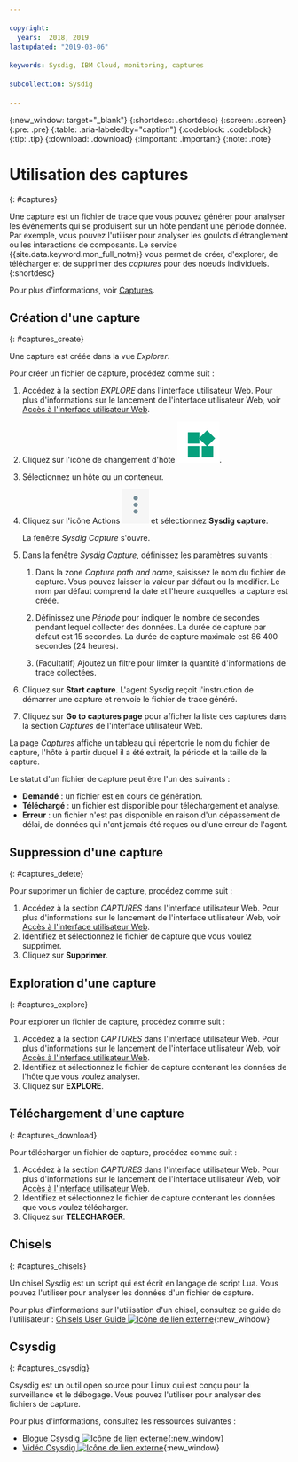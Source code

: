 ```yaml
---

copyright:
  years:  2018, 2019
lastupdated: "2019-03-06"

keywords: Sysdig, IBM Cloud, monitoring, captures

subcollection: Sysdig

---
```


{:new_window: target="_blank"}
{:shortdesc: .shortdesc}
{:screen: .screen}
{:pre: .pre}
{:table: .aria-labeledby="caption"}
{:codeblock: .codeblock}
{:tip: .tip}
{:download: .download}
{:important: .important}
{:note: .note}

# Utilisation des captures
{: #captures}

Une capture est un fichier de trace que vous pouvez générer pour analyser les événements qui se produisent sur un hôte pendant une période donnée. Par exemple, vous pouvez l'utiliser pour analyser les goulots d'étranglement ou les interactions de composants. Le service {{site.data.keyword.mon_full_notm}} vous permet de créer, d'explorer, de télécharger et de supprimer des *captures* pour des noeuds individuels. 
{:shortdesc}

Pour plus d'informations, voir [Captures](/docs/services/Monitoring-with-Sysdig?topic=Sysdig-captures#captures).


## Création d'une capture
{: #captures_create}

Une capture est créée dans la vue *Explorer*.

Pour créer un fichier de capture, procédez comme suit :

1. Accédez à la section *EXPLORE* dans l'interface utilisateur Web. Pour plus d'informations sur le lancement de l'interface utilisateur Web,
voir [Accès à l'interface utilisateur Web](/docs/services/Monitoring-with-Sysdig?topic=Sysdig-launch#launch).

2. Cliquez sur l'icône de changement d'hôte ![Icône de changement d'hôte](images/switch_hosts.png).

3. Sélectionnez un hôte ou un conteneur.

4. Cliquez sur l'icône Actions ![Icône des trois points](images/actions.png) et sélectionnez **Sysdig capture**.

    La fenêtre *Sysdig Capture* s'ouvre.

5. Dans la fenêtre *Sysdig Capture*, définissez les paramètres suivants :

    1. Dans la zone *Capture path and name*, saisissez le nom du fichier de capture. Vous pouvez laisser la valeur par défaut ou la modifier. Le nom par défaut comprend la date et l'heure auxquelles la capture est créée. 

    2. Définissez une *Période* pour indiquer le nombre de secondes pendant lequel collecter des données. La durée de capture par défaut est 15 secondes. La durée de capture maximale est 86 400 secondes (24 heures). 

    3. (Facultatif) Ajoutez un filtre pour limiter la quantité d'informations de trace collectées. 

6. Cliquez sur **Start capture**. L'agent Sysdig reçoit l'instruction de démarrer une capture et renvoie le fichier de trace généré. 

7. Cliquez sur **Go to captures page** pour afficher la liste des captures dans la section *Captures* de l'interface utilisateur Web. 

La page *Captures* affiche un tableau qui répertorie le nom du fichier de capture, l'hôte à partir duquel il a été extrait, la période et la taille de la capture. 

Le statut d'un fichier de capture peut être l'un des suivants :
* **Demandé** : un fichier est en cours de génération.
* **Téléchargé** : un fichier est disponible pour téléchargement et analyse.
* **Erreur** : un fichier n'est pas disponible en raison d'un dépassement de délai, de données qui n'ont jamais été reçues ou d'une erreur de l'agent.



## Suppression d'une capture
{: #captures_delete}

Pour supprimer un fichier de capture, procédez comme suit :

1. Accédez à la section *CAPTURES* dans l'interface utilisateur Web. Pour plus d'informations sur le lancement de l'interface utilisateur Web,
voir [Accès à l'interface utilisateur Web](/docs/services/Monitoring-with-Sysdig?topic=Sysdig-launch#launch).
2. Identifiez et sélectionnez le fichier de capture que vous voulez supprimer.
3. Cliquez sur **Supprimer**.



## Exploration d'une capture
{: #captures_explore}

Pour explorer un fichier de capture, procédez comme suit :

1. Accédez à la section *CAPTURES* dans l'interface utilisateur Web. Pour plus d'informations sur le lancement de l'interface utilisateur Web,
voir [Accès à l'interface utilisateur Web](/docs/services/Monitoring-with-Sysdig?topic=Sysdig-launch#launch).
2. Identifiez et sélectionnez le fichier de capture contenant les données de l'hôte que vous voulez analyser.
3. Cliquez sur **EXPLORE**.



## Téléchargement d'une capture
{: #captures_download}

Pour télécharger un fichier de capture, procédez comme suit :

1. Accédez à la section *CAPTURES* dans l'interface utilisateur Web. Pour plus d'informations sur le lancement de l'interface utilisateur Web,
voir [Accès à l'interface utilisateur Web](/docs/services/Monitoring-with-Sysdig?topic=Sysdig-launch#launch).
2. Identifiez et sélectionnez le fichier de capture contenant les données que vous voulez télécharger.
3. Cliquez sur **TELECHARGER**.


## Chisels
{: #captures_chisels}

Un chisel Sysdig est un script qui est écrit en langage de script Lua. Vous pouvez l'utiliser pour analyser les données d'un fichier de capture. 

Pour plus d'informations sur l'utilisation d'un chisel, consultez ce guide de l'utilisateur : [Chisels User Guide ![Icône de lien externe](../../icons/launch-glyph.svg "Icône de lien externe")](https://github.com/draios/sysdig/wiki/Chisels-User-Guide){:new_window}



## Csysdig
{: #captures_csysdig}

Csysdig est un outil open source pour Linux qui est conçu pour la surveillance et le débogage. Vous pouvez l'utiliser pour analyser des fichiers de capture. 

Pour plus d'informations, consultez les ressources suivantes :
* [Blogue Csysdig ![Icône de lien externe](../../icons/launch-glyph.svg "Icône de lien externe")](https://sysdig.com/blog/csysdig-explained-visually/){:new_window}
* [Vidéo Csysdig ![Icône de lien externe](../../icons/launch-glyph.svg "Icône de lien externe")](https://www.youtube.com/watch?v=UJ4wVrbP-Q8){:new_window}


